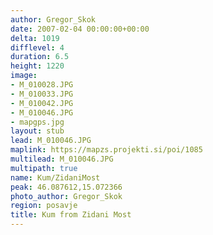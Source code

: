 ```yaml
---
author: Gregor_Skok
date: 2007-02-04 00:00:00+00:00
delta: 1019
difflevel: 4
duration: 6.5
height: 1220
image:
- M_010028.JPG
- M_010033.JPG
- M_010042.JPG
- M_010046.JPG
- mapgps.jpg
layout: stub
lead: M_010046.JPG
maplink: https://mapzs.projekti.si/poi/1085
multilead: M_010046.JPG
multipath: true
name: Kum/ZidaniMost
peak: 46.087612,15.072366
photo_author: Gregor_Skok
region: posavje
title: Kum from Zidani Most
---
```

